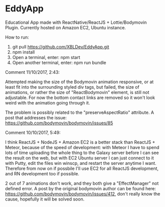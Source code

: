 # EddyApp
Educational App made with ReactNative/ReactJS + Lottie/Bodymovin Plugin. Currently hosted on Amazon EC2, Ubuntu instance.

How to run:
1. git pull https://github.com/XBLDev/EddyApp.git
2. npm install
3. Open a terminal, enter: npm start
4. Open another terminal, enter: npm run bundle

Comment 11/10/2017, 2:43:

Attempted making the size of the Bodymovin animation responsive, or at least fit into the surrounding styled div tags, but
failed, the size of animations, or rather the size of "ReactBodymovin" element, is still not adjustable. For now the bottom
contact links are removed so it won't look weird with the animation going through it.

The problem is possibly related to the "preserveAspectRatio" attribute. A post that addresses the issue: https://github.com/bodymovin/bodymovin/issues/85

Comment 10/10/2017, 5:49:

I think ReactJS + NodeJS + Amazon EC2 is a better stack than ReactJS + Meteor, because of the speed of development:
with Meteor I have to spend lots of time uploading the whole thing to the Galaxy server before I can see the result
on the web, but with EC2 Ubuntu server I can just connect to it with Putty, edit the files win winscp, and restart
the server anytime I want. Therefore from now on if possbile I'll use EC2 for all ReactJS development, and RN development
too if possible.

2 out of 7 animations don't work, and they both give a "EffectManager" not defined error. A post by the original 
bodymovin author can be found here: https://github.com/bodymovin/bodymovin/issues/412, don't really know the cause,
hopefully it will be solved soon.